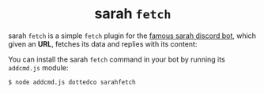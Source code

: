 <h1 align="center"> sarah <code>fetch</code> </h1>
sarah <code>fetch</code> is a simple <code>fetch</code> plugin for the <a href="https://dottedco.github.io/sarah/">famous sarah discord bot</a>, which given an <b>URL</b>, fetches its data and replies with its content:

<br>

You can install the sarah <code>fetch</code> command in your bot by running its <code>addcmd.js</code> module:
```bash
$ node addcmd.js dottedco sarahfetch
```
